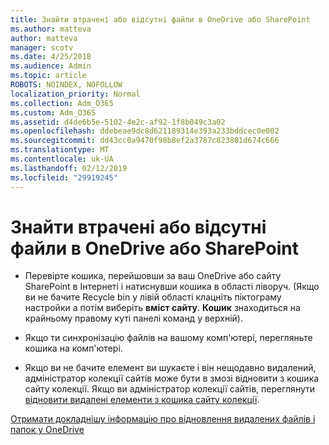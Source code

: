 ```yaml
---
title: Знайти втрачені або відсутні файли в OneDrive або SharePoint
ms.author: matteva
author: matteva
manager: scotv
ms.date: 4/25/2018
ms.audience: Admin
ms.topic: article
ROBOTS: NOINDEX, NOFOLLOW
localization_priority: Normal
ms.collection: Adm_O365
ms.custom: Adm_O365
ms.assetid: d4de6b5e-5102-4e2c-af92-1f8b049c3a02
ms.openlocfilehash: ddebeae9dc8d621189314e393a233bddcec0e002
ms.sourcegitcommit: dd43cc0a9470f98b8ef2a3787c823801d674c666
ms.translationtype: MT
ms.contentlocale: uk-UA
ms.lasthandoff: 02/12/2019
ms.locfileid: "29919245"
---
```

# <a name="find-lost-or-missing-files-in-onedrive-or-sharepoint"></a>Знайти втрачені або відсутні файли в OneDrive або SharePoint

- Перевірте кошика, перейшовши за ваш OneDrive або сайту SharePoint в Інтернеті і натиснувши кошика в області ліворуч. (Якщо ви не бачите Recycle bin у лівій області клацніть піктограму настройки а потім виберіть **вміст сайту**. **Кошик** знаходиться на крайньому правому куті панелі команд у верхній). 
    
- Якщо ти синхронізацію файлів на вашому комп'ютері, перегляньте кошика на комп'ютері. 
    
- Якщо ви не бачите елемент ви шукаєте і він нещодавно видалений, адміністратор колекції сайтів може бути в змозі відновити з кошика сайту колекції. Якщо ви адміністратор колекції сайтів, переглянути [відновити видалені елементи з кошика сайту колекції](https://go.microsoft.com/fwlink/?linkid=866439).
    
[Отримати докладнішу інформацію про відновлення видалених файлів і папок у OneDrive](https://go.microsoft.com/fwlink/?linkid=872872)
  

